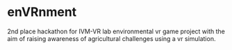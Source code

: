 # enVRnment
2nd place hackathon for IVM-VR lab environmental vr game project with the aim of raising awareness of agricultural challenges using a vr simulation.

